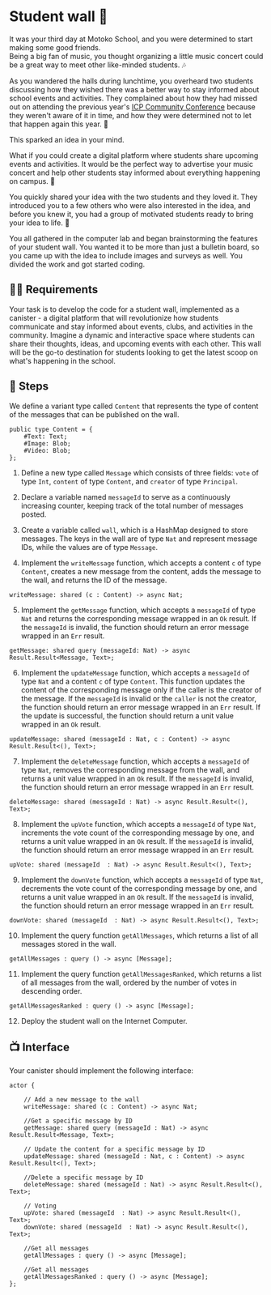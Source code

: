# Student wall 🎨
It was your third day at Motoko School, and you were determined to start making some good friends. <br/>
Being a big fan of music, you thought organizing a little music concert could be a great way to meet other like-minded students. 🎶

As you wandered the halls during lunchtime, you overheard two students discussing how they wished there was a better way to stay informed about school events and activities. They complained about how they had missed out on attending the previous year's [ICP Community Conference](https://twitter.com/icp_cc) because they weren't aware of it in time, and how they were determined not to let that happen again this year. 💪

This sparked an idea in your mind.  <br/>

What if you could create a digital platform where students share upcoming events and activities. It would be the perfect way to advertise your music concert and help other students stay informed about everything happening on campus. 📅

You quickly shared your idea with the two students and they loved it. They introduced you to a few others who were also interested in the idea, and before you knew it, you had a group of motivated students ready to bring your idea to life. 🚀

You all gathered in the computer lab and began brainstorming the features of your student wall. You wanted it to be more than just a bulletin board, so you came up with the idea to include images and surveys as well. You divided the work and got started coding.
## 🧑‍🏫 Requirements 
Your task is to develop the code for a student wall, implemented as a canister - a digital platform that will revolutionize how students communicate and stay informed about events, clubs, and activities in the community. Imagine a dynamic and interactive space where students can share their thoughts, ideas, and upcoming events with each other. 
This wall will be the go-to destination for students looking to get the latest scoop on what's happening in the school. 
## 📒 Steps
We define a variant type called `Content` that represents the type of content of the messages that can be published on the wall.
```motoko
public type Content = {
    #Text: Text;
    #Image: Blob;
    #Video: Blob;
};
```
1. Define a new type called `Message` which consists of three fields: `vote` of type `Int`, `content` of type `Content`, and `creator` of type `Principal`. 

2. Declare a variable named `messageId` to serve as a continuously increasing counter, keeping track of the total number of messages posted.

3. Create a variable called `wall`, which is a HashMap designed to store messages. The keys in the wall are of type `Nat` and represent message IDs, while the values are of type `Message`.

4. Implement the `writeMessage` function, which accepts a content `c` of type `Content`, creates a new message from the content, adds the message to the wall, and returns the ID of the message.
```motoko
writeMessage: shared (c : Content) -> async Nat;
```
5. Implement the `getMessage` function, which accepts a `messageId` of type `Nat` and returns the corresponding message wrapped in an `Ok` result. If the `messageId` is invalid, the function should return an error message wrapped in an `Err` result.
```motoko
getMessage: shared query (messageId: Nat) -> async Result.Result<Message, Text>;
```
6. Implement the `updateMessage` function, which accepts a `messageId` of type `Nat` and a content `c` of type `Content`. This function updates the content of the corresponding message only if the caller is the creator of the message. If the `messageId` is invalid or the `caller` is not the creator, the function should return an error message wrapped in an `Err` result. If the update is successful, the function should return a unit value wrapped in an `Ok` result.
```motoko
updateMessage: shared (messageId : Nat, c : Content) -> async Result.Result<(), Text>;
```
7. Implement the `deleteMessage` function, which accepts a `messageId` of type `Nat`, removes the corresponding message from the wall, and returns a unit value wrapped in an `Ok` result. If the `messageId` is invalid, the function should return an error message wrapped in an `Err` result.
```motoko
deleteMessage: shared (messageId : Nat) -> async Result.Result<(), Text>;
```
8. Implement the `upVote` function, which accepts a `messageId` of type `Nat`, increments the vote count of the corresponding message by one, and returns a unit value wrapped in an `Ok` result. If the `messageId` is invalid, the function should return an error message wrapped in an `Err` result.
```motoko
upVote: shared (messageId  : Nat) -> async Result.Result<(), Text>;
```
9. Implement the `downVote` function, which accepts a `messageId` of type `Nat`, decrements the vote count of the corresponding message by one, and returns a unit value wrapped in an `Ok` result. If the `messageId` is invalid, the function should return an error message wrapped in an `Err` result.
```motoko
downVote: shared (messageId  : Nat) -> async Result.Result<(), Text>;
```
10. Implement the query function `getAllMessages`, which returns a list of all messages stored in the wall.
```motoko
getAllMessages : query () -> async [Message];
```
11. Implement the query function `getAllMessagesRanked`, which returns a list of all messages from the wall, ordered by the number of votes in descending order.
```motoko
getAllMessagesRanked : query () -> async [Message];
```
12. Deploy the student wall on the Internet Computer.
## 📺 Interface
Your canister should implement the following interface:
```motoko
actor {
   
    // Add a new message to the wall
    writeMessage: shared (c : Content) -> async Nat;

    //Get a specific message by ID
    getMessage: shared query (messageId : Nat) -> async Result.Result<Message, Text>;

    // Update the content for a specific message by ID
    updateMessage: shared (messageId : Nat, c : Content) -> async Result.Result<(), Text>;

    //Delete a specific message by ID
    deleteMessage: shared (messageId : Nat) -> async Result.Result<(), Text>;

    // Voting
    upVote: shared (messageId  : Nat) -> async Result.Result<(), Text>;
    downVote: shared (messageId  : Nat) -> async Result.Result<(), Text>;

    //Get all messages
    getAllMessages : query () -> async [Message];

    //Get all messages
    getAllMessagesRanked : query () -> async [Message];
};
```